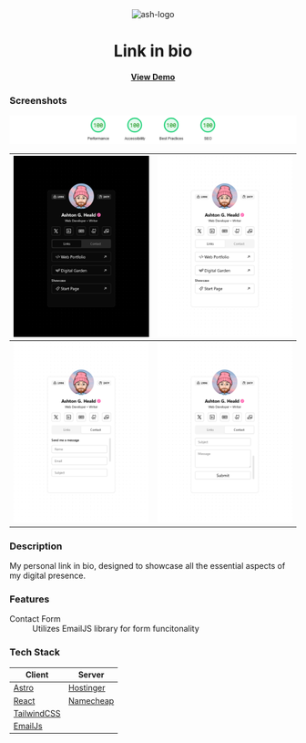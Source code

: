 <div align="center">
  <img src="public/ash-happy.webp" alt="ash-logo" width="200" height="auto" />
  <h1>Link in bio</h1>
  <h4>
    <a href="https://ashtonheald.me/">View Demo</a>
  </h4>
</div>


### Screenshots

<img src="public/Screenshot0.webp" alt="Lighthouse Scores" />
  
|<img src="public/Screenshot1.webp" alt="Landing Page" />|<img src="public/Screenshot2.webp" alt="Results Page" />|
|:---:|:---:|
|<img src="public/Screenshot3.webp" alt="Landing Page" />|<img src="public/Screenshot4.webp" alt="Results Page" />|


### Description
  <p>My personal link in bio, designed to showcase all the essential aspects of my digital presence.</p>

### Features

<dl>
  <dt></dt>
  <dd></dd>
  <dt>Contact Form</dt>
  <dd>Utilizes EmailJS library for form funcitonality</dd>
</dl>

### Tech Stack

| Client | Server |
|--------|--------|
| [Astro](https://react.dev)  | [Hostinger](https://www.hostinger.com/) |
| [React](https://react.dev)  | [Namecheap](https://www.namecheap.com/) |
| [TailwindCSS](https://tailwindcss.com/) | |
| [EmailJs](https://www.emailjs.com/) | |
